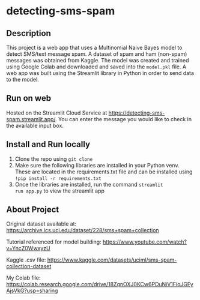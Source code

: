 # detecting-sms-spam

## Description
This project is a web app that uses a Multinomial Naive Bayes model to detect SMS/text message spam. A dataset of spam and ham (non-spam) messages was obtained from Kaggle. The model was created and trained using Google Colab and downloaded and saved into the <code>model.pkl</code> file. A web app was built using the Streamlit library in Python in order to send data to the model.

## Run on web
Hosted on the Streamlit Cloud Service at https://detecting-sms-spam.streamlit.app/. 
You can enter the message you would like to check in the available input box.

## Install and Run locally
1. Clone the repo using <code>git clone</code>
2. Make sure the following libraries are installed in your Python venv. These are located in the requirements.txt file and can be installed using<br>
   <code>!pip install -r requirements.txt </code>
4. Once the libraries are installed, run the command <code>streamlit run app.py</code> to view the streamlit app
   
## About Project

Original dataset available at: https://archive.ics.uci.edu/dataset/228/sms+spam+collection

Tutorial referenced for model building: https://www.youtube.com/watch?v=YncZ0WwxyzU

Kaggle .csv file: https://www.kaggle.com/datasets/uciml/sms-spam-collection-dataset

My Colab file: https://colab.research.google.com/drive/18ZqnOXJ0KCw6PDuNiV1FioJGFyAjsVkG?usp=sharing


